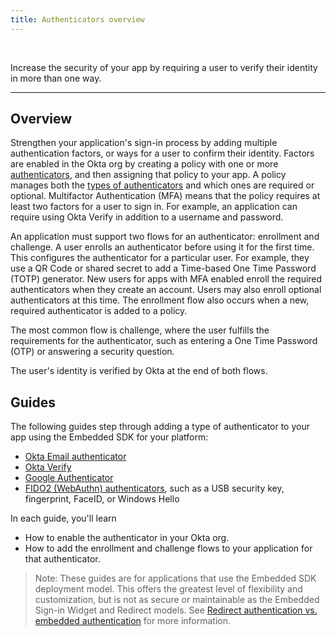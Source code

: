 ```yaml
---
title: Authenticators overview
---
```


<ApiLifecycle access="ie" /><br>

Increase the security of your app by requiring a user to verify their identity in more than one way.

---

## Overview

Strengthen your application's sign-in process by adding multiple authentication factors, or ways for a user to confirm their identity. Factors are enabled in the Okta org by creating a policy with one or more [authenticators](https://help.okta.com/oie/en-us/Content/Topics/identity-engine/authenticators/about-authenticators.htm), and then assigning that policy to your app. A policy manages both the [types of authenticators](https://help.okta.com/oie/en-us/Content/Topics/identity-engine/authenticators/configure-authenticators.htm) and which ones are required or optional. Multifactor Authentication (MFA) means that the policy requires at least two factors for a user to sign in. For example, an application can require using Okta Verify in addition to a username and password.

An application must support two flows for an authenticator: enrollment and challenge. A user enrolls an authenticator before using it for the first time. This configures the authenticator for a particular user. For example, they use a QR Code or shared secret to add a Time-based One Time Password (TOTP) generator. New users for apps with MFA enabled enroll the required authenticators when they create an account. Users may also enroll optional authenticators at this time. The enrollment flow also occurs when a new, required authenticator is added to a policy.

The most common flow is challenge, where the user fulfills the requirements for the authenticator, such as entering a One Time Password (OTP) or answering a security question.

The user's identity is verified by Okta at the end of both flows.

## Guides

The following guides step through adding a type of authenticator to your app using the Embedded SDK for your platform:

* [Okta Email authenticator](/docs/guides/authenticators-okta-email/aspnet/main/)
* [Okta Verify](/docs/guides/authenticators-okta-verify/aspnet/main/)
* [Google Authenticator](/docs/guides/authenticators-google-authenticator/aspnet/main/)
* [FIDO2 (WebAuthn) authenticators](/docs/guides/authenticators-web-authn/aspnet/main/), such as a USB security key, fingerprint, FaceID, or Windows Hello

In each guide, you'll learn

* How to enable the authenticator in your Okta org.
* How to add the enrollment and challenge flows to your application for that authenticator.

> Note: These guides are for applications that use the Embedded SDK deployment model. This offers the greatest level of flexibility and customization, but is not as secure or maintainable as the Embedded Sign-in Widget and Redirect models. See [Redirect authentication vs. embedded authentication](/docs/concepts/redirect-vs-embedded/) for more information.
